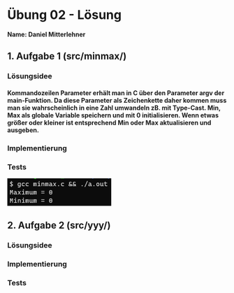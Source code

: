 # Übung 02 - Lösung

**Name: Daniel Mitterlehner**

## 1. Aufgabe 1 (src/minmax/)

### Lösungsidee
#### Kommandozeilen Parameter erhält man in C über den Parameter argv der main-Funktion. Da diese Parameter als Zeichenkette daher kommen muss man sie wahrscheinlich in eine Zahl umwandeln zB. mit Type-Cast. Min, Max als globale Variable speichern und mit 0 initialisieren. Wenn etwas größer oder kleiner ist entsprechend Min oder Max aktualisieren und ausgeben.
### Implementierung
### Tests
![](doc/minmax1.png)

## 2. Aufgabe 2 (src/yyy/)  

### Lösungsidee
### Implementierung
### Tests
